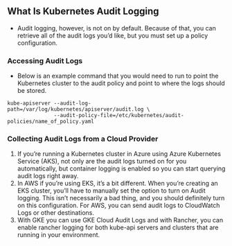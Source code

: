 ## What Is Kubernetes Audit Logging
- Audit logging, however, is not on by default. Because of that, you can retrieve all of the audit logs you’d like, but you must set up a policy configuration.
### Accessing Audit Logs
- Below is an example command that you would need to run to point the Kubernetes cluster to the audit policy and point to where the logs should be stored.
```
kube-apiserver --audit-log-path=/var/log/kubernetes/apiserver/audit.log \
               --audit-policy-file=/etc/kubernetes/audit-policies/name_of_policy.yaml
```
### Collecting Audit Logs from a Cloud Provider
1. If you’re running a Kubernetes cluster in Azure using Azure Kubernetes Service (AKS), not only are the audit logs turned on for you automatically, but container logging is enabled so you can start querying audit logs right away.
2. In AWS if you’re using EKS, it’s a bit different. When you’re creating an EKS cluster, you’ll have to manually set the option to turn on Audit logging. This isn’t necessarily a bad thing, and you should definitely turn on this configuration. For AWS, you can send audit logs to CloudWatch Logs or other destinations.
3. With GKE you can use GKE Cloud Audit Logs and with Rancher, you can enable rancher logging for both kube-api servers and clusters that are running in your environment. 
